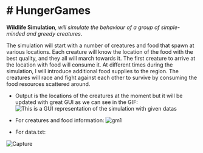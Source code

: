 # # HungerGames
**Wildlife Simulation**, _will simulate the behaviour of a group of simple-minded and greedy creatures_. 

The simulation will start with a number of creatures and food that spawn at various locations. Each creature will know the location
of the food with the best quality, and they all will march towards it. The first creature to arrive at the location with
food will consume it. At different times during the simulation, I will introduce additional food supplies to the
region. The creatures will race and fight against each other to survive by consuming the food resources scattered
around.

- Output is the locations of the creatures at the moment but it will be updated with great GUI as we can see in the GIF:
![This is a GUI representation of the simulation with given datas](https://github.com/YagizBasaran/HungerGames/assets/91428580/1e7d26d8-b113-4859-af65-37c91f0063a6)

- For creatures and food information:
![gm1](https://github.com/YagizBasaran/HungerGames/assets/91428580/54c05f60-3d07-4917-b144-8846634fabcd)
- For data.txt:

![Capture](https://github.com/YagizBasaran/HungerGames/assets/91428580/90ade397-cdb5-4389-a4fb-8f986f85a536)
